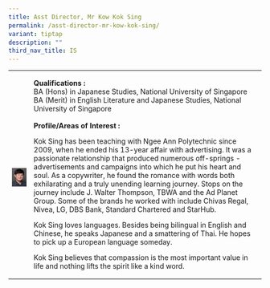 ```yaml
---
title: Asst Director, Mr Kow Kok Sing
permalink: /asst-director-mr-kow-kok-sing/
variant: tiptap
description: ""
third_nav_title: IS
---
```

<table>
<tbody>
<tr>
<td rowspan="1" colspan="1">
<p></p>
<div class="isomer-image-wrapper">
<img style="width: 100%;" height="auto" width="100%" alt="Image of Assistant Director, Mr Kow Kok Sing" src="/images/IS/IS_KOW_KOK_SING_8816.jpg">
</div>
</td>
<td rowspan="1" colspan="1">
<p><strong>Qualifications :</strong> 
<br>BA (Hons) in Japanese Studies, National University of Singapore
<br>BA (Merit) in English Literature and Japanese Studies, National University
of Singapore
<br>
<br><strong>Profile/Areas of Interest :</strong>
</p>
<p>Kok Sing has been teaching with Ngee Ann Polytechnic since 2009, when
he ended his 13-year affair with advertising. It was a passionate relationship
that produced numerous off-springs - advertisements and campaigns into
which he put his heart and soul. As a copywriter, he found the romance
with words both exhilarating and a truly unending learning journey. Stops
on the journey include J. Walter Thompson, TBWA and the Ad Planet Group.
Some of the brands he worked with include Chivas Regal, Nivea, LG, DBS
Bank, Standard Chartered and StarHub.</p>
<p>Kok Sing loves languages. Besides being bilingual in English and Chinese,
he speaks Japanese and a smattering of Thai. He hopes to pick up a European
language someday.</p>
<p>Kok Sing believes that compassion is the most important value in life
and nothing lifts the spirit like a kind word.</p>
</td>
</tr>
</tbody>
</table>
<p></p>